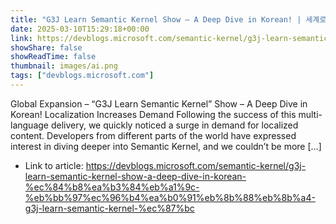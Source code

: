 ```yaml
---
title: "G3J Learn Semantic Kernel Show – A Deep Dive in Korean! | 세계로 뻗어갑니다: “G3J Learn Semantic Kernel” 쇼 – 한국어로 배우는 Semantic Kernel!"
date: 2025-03-10T15:29:18+00:00
link: https://devblogs.microsoft.com/semantic-kernel/g3j-learn-semantic-kernel-show-a-deep-dive-in-korean-%ec%84%b8%ea%b3%84%eb%a1%9c-%eb%bb%97%ec%96%b4%ea%b0%91%eb%8b%88%eb%8b%a4-g3j-learn-semantic-kernel-%ec%87%bc
showShare: false
showReadTime: false
thumbnail: images/ai.png
tags: ["devblogs.microsoft.com"]
---
```

Global Expansion – “G3J Learn Semantic Kernel” Show – A Deep Dive in Korean! Localization Increases Demand Following the success of this multi-language delivery, we quickly noticed a surge in demand for localized content. Developers from different parts of the world have expressed interest in diving deeper into Semantic Kernel, and we couldn’t be more […]

- Link to article: https://devblogs.microsoft.com/semantic-kernel/g3j-learn-semantic-kernel-show-a-deep-dive-in-korean-%ec%84%b8%ea%b3%84%eb%a1%9c-%eb%bb%97%ec%96%b4%ea%b0%91%eb%8b%88%eb%8b%a4-g3j-learn-semantic-kernel-%ec%87%bc